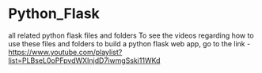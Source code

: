 # Python_Flask
all related python flask files and folders
To see the videos regarding how to use these files and folders
to build a python flask web app, go to the link -
https://www.youtube.com/playlist?list=PLBseL0oPFpvdWXInjdD7iwmgSski11WKd
